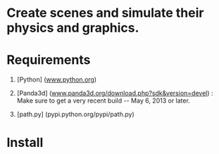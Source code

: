 Create scenes and simulate their physics and graphics. 
====

Requirements
====

1. [Python] (www.python.org)

2. [Panda3d] (www.panda3d.org/download.php?sdk&version=devel) : Make
sure to get a very recent build -- May 6, 2013 or later.

3. [path.py] (pypi.python.org/pypi/path.py)


Install
====


